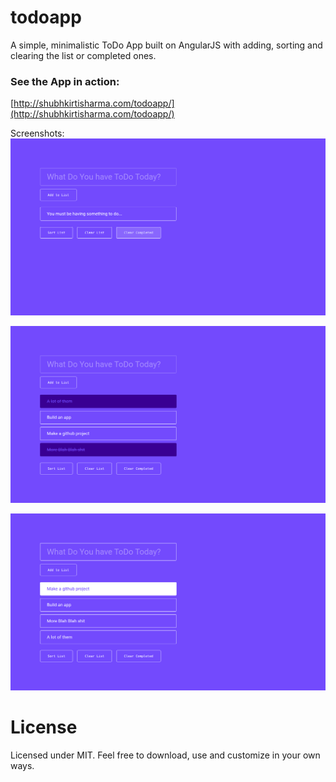 # todoapp
A simple, minimalistic ToDo App built on AngularJS with adding, sorting and clearing the list or completed ones.

### See the App in action: 
[http://shubhkirtisharma.com/todoapp/](http://shubhkirtisharma.com/todoapp/)

Screenshots: 
![alt text](https://raw.githubusercontent.com/wowufoundme/todoapp/master/img/todoScreenShot1.png "Screenshot 1")

![alt text](https://raw.githubusercontent.com/wowufoundme/todoapp/master/img/todoScreenShot2.png "Screenshot 2")

![alt text](https://raw.githubusercontent.com/wowufoundme/todoapp/master/img/todoScreenShot3.png "Screenshot 3")

# License
Licensed under MIT.
Feel free to download, use and customize in your own ways.
